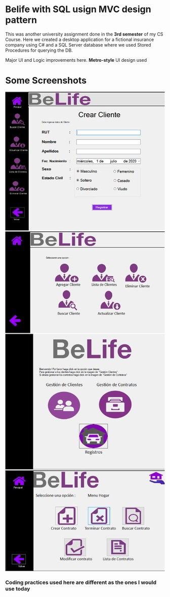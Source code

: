 # Belife with SQL usign MVC design pattern

This was another university assignment done in the **3rd semester** of my CS Course. Here we created a desktop application for a fictional insurance company using C# and a SQL Server database where we used Stored Procedures for querying the DB. 

Major UI and Logic improvements here. **Metro-style** UI design used

# Some Screenshots

<img src="https://github.com/Rffrench/BeLife-with-SQL/blob/master/belife%201.png">
<img src="https://github.com/Rffrench/BeLife-with-SQL/blob/master/belife%202.png">
<img src="https://github.com/Rffrench/BeLife-with-SQL/blob/master/belife%203.png">
<img src="https://github.com/Rffrench/BeLife-with-SQL/blob/master/belife%204.png">

### Coding practices used here are different as the ones I would use today

